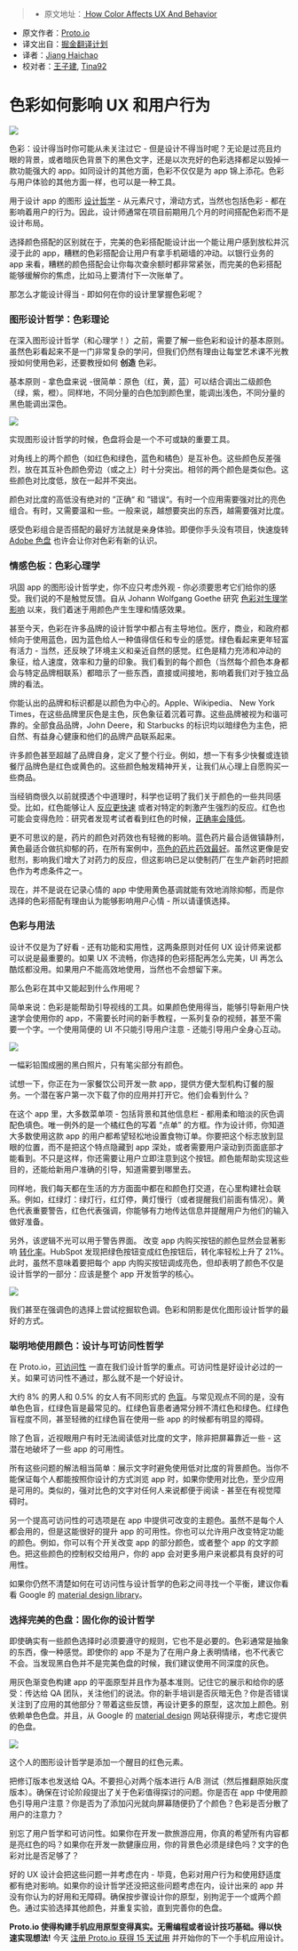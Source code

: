 
> * 原文地址：[ How Color Affects UX And Behavior](https://blog.prototypr.io/how-color-affects-ux-and-behavior-c242c895a8a4#.1p7zujou5)
* 原文作者：[Proto.io](https://blog.prototypr.io/@protoio?source=post_header_lockup)
* 译文出自：[掘金翻译计划](https://github.com/xitu/gold-miner)
* 译者：[Jiang Haichao](https://github.com/AceLeeWinnie)
* 校对者：[王子建](https://github.com/Romeo0906), [Tina92](https://github.com/Tina92)

# 色彩如何影响 UX 和用户行为

<img class="progressiveMedia-noscript js-progressiveMedia-inner" src="https://cdn-images-1.medium.com/max/800/1*u_ZVr6pxj9EBOKU5vACz6w.jpeg">

色彩：设计得当时你可能从未关注过它 - 但是设计不得当时呢？无论是过亮且灼眼的背景，或者暗灰色背景下的黑色文字，还是以次充好的色彩选择都足以毁掉一款功能强大的 app。如同设计的其他方面，色彩不仅仅是为 app 锦上添花。色彩与用户体验的其他方面一样，也可以是一种工具。

用于设计 app 的图形 [设计哲学](http://blog.proto.io/10-of-the-best-design-philosophies-of-all-time/) - 从元素尺寸，滑动方式，当然也包括色彩 - 都在影响着用户的行为。因此，设计师通常在项目前期用几个月的时间搭配色彩而不是设计布局。

选择颜色搭配的区别就在于，完美的色彩搭配能设计出一个能让用户感到放松并沉浸于此的 app，糟糕的色彩搭配会让用户有拿手机砸墙的冲动。以银行业务的 app 来看，糟糕的颜色搭配会让你每次查余额时都非常紧张，而完美的色彩搭配能够缓解你的焦虑，比如马上要清付下一次账单了。

那怎么才能设计得当 - 即如何在你的设计里掌握色彩呢？

### 图形设计哲学：色彩理论

在深入图形设计哲学（和心理学！）之前，需要了解一些色彩和设计的基本原则。虽然色彩看起来不是一门非常复杂的学问，但我们仍然有理由让每堂艺术课不光教授如何使用色彩，还要教授如何 **创造** 色彩。

基本原则 - 拿色盘来说 -很简单：原色（红，黄，蓝）可以结合调出二级颜色（绿，紫，橙）。同样地，不同分量的白色加到颜色里，能调出浅色，不同分量的黑色能调出深色。

<img class="progressiveMedia-noscript js-progressiveMedia-inner" src="https://cdn-images-1.medium.com/max/800/0*TnakpAz6-VKGNWF5.jpg">

实现图形设计哲学的时候，色盘将会是一个不可或缺的重要工具。

对角线上的两个颜色（如红色和绿色，蓝色和橘色）是互补色。这些颜色反差强烈，放在其互补色颜色旁边（或之上）时十分突出。相邻的两个颜色是类似色。这些颜色对比度低，放在一起并不突出。

颜色对比度的高低没有绝对的 ”正确“ 和 ”错误“。有时一个应用需要强对比的亮色组合。有时，又需要温和一些。一般来说，越想要突出的东西，越需要强对比度。

感受色彩组合是否搭配的最好方法就是亲身体验。即便你手头没有项目，快速旋转 [Adobe 色盘](https://color.adobe.com/) 也许会让你对色彩有新的认识。

### 情感色板：色彩心理学

巩固 app 的图形设计哲学史，你不应只考虑外观 - 你必须要思考它们给你的感受。我们说的不是触觉反馈。自从 Johann Wolfgang Goethe 研究 [色彩对生理学影响](http://www.arttherapyblog.com/online/color-therapy-healing-an-introduction/) 以来，我们着迷于用颜色产生生理和情感效果。

甚至今天，色彩在许多品牌的设计哲学中都占有主导地位。医疗，商业，和政府都倾向于使用蓝色，因为蓝色给人一种值得信任和专业的感觉。绿色看起来更年轻富有活力 - 当然，还反映了环境主义和亲近自然的感觉。红色是精力充沛和冲动的象征，给人速度，效率和力量的印象。我们看到的每个颜色（当然每个颜色本身都会与特定品牌相联系）都暗示了一些东西，直接或间接地，影响着我们对于独立品牌的看法。

你能认出的品牌和标识都是以颜色为中心的。Apple、Wikipedia、 New York Times，在这些品牌里灰色是主色，灰色象征着沉着可靠。这些品牌被视为和谐可靠的。全部食品品牌，John Deere，和 Starbucks 的标识均以暗绿色为主色，把自然、有益身心健康和他们的品牌产品联系起来。

许多颜色甚至超越了品牌自身，定义了整个行业。例如，想一下有多少快餐或连锁餐厅品牌色是红色或黄色的。这些颜色触发精神开关，让我们从心理上自愿购买一些商品。

当经销商很久以前就摸透个中道理时，科学也证明了我们关于颜色的一些共同感受。比如，红色能够让人 [反应更快速]((http://theweek.com/articles/484145/4-surprising-facts-about-color-red)) 或者对特定的刺激产生强烈的反应。红色也可能会变得危险：研究者发现考试者看到红色的时候，[正确率会降低](https://www.sciencedaily.com/releases/2007/02/070228170240.htm)。

更不可思议的是，药片的颜色对药效也有轻微的影响。蓝色药片最合适做镇静剂，黄色最适合做抗抑郁的药，在所有案例中，[亮色的药片药效最好](http://www.theatlantic.com/health/archive/2014/10/the-power-of-drug-color/381156/)。虽然这更像是安慰剂，影响我们增大了对药力的反应，但这影响已足以使制药厂在生产新药时把颜色作为考虑条件之一。

现在，并不是说在记录心情的 app 中使用黄色基调就能有效地消除抑郁，而是你选择的色彩搭配有理由认为能够影响用户心情 - 所以请谨慎选择。

### 色彩与用法

设计不仅是为了好看 - 还有功能和实用性，这两条原则对任何 UX 设计师来说都可以说是最重要的。如果 UX 不流畅，你选择的色彩搭配再怎么完美，UI 再怎么酷炫都没用。如果用户不能高效地使用，当然也不会想留下来。

那么色彩在其中又能起到什么作用呢？

简单来说：色彩是能帮助引导视线的工具。如果颜色使用得当，能够引导新用户快速学会使用你的 app，不需要长时间的新手教程，一系列复杂的视频，甚至不需要一个字。一个使用简便的 UI 不只能引导用户注意 - 还能引导用户全身心互动。

<img class="progressiveMedia-noscript js-progressiveMedia-inner" src="https://cdn-images-1.medium.com/max/800/0*Fa2CXw1Dv8iqJfHH.jpg">

一幅彩铅围成圈的黑白照片，只有笔尖部分有颜色。

试想一下，你正在为一家餐饮公司开发一款 app，提供方便大型机构订餐的服务。一个潜在客户第一次下载了你的应用并打开它。他们会看到什么？

在这个 app 里，大多数菜单项 - 包括背景和其他信息栏 - 都用柔和暗淡的灰色调配色填色。唯一例外的是一个橘红色的写着 “点单” 的方框。作为设计师，你知道大多数使用这款 app 的用户都希望轻松地设置食物订单。你要把这个标志放到显眼的位置，而不是把这个特点隐藏到 app 深处，或者需要用户滚动到页面底部才能看到。不只是这样，你还需要让用户立即注意到这个按钮。颜色能帮助实现这些目的，还能给新用户准确的引导，知道需要到哪里去。

同样地，我们每天都在生活的方方面面中都在和颜色打交道，在心里构建社会联系。例如，红绿灯：绿灯行，红灯停，黄灯慢行（或者提醒我们前面有情况）。黄色代表重要警告，红色代表强调，你能够有力地传达信息并提醒用户为他们的输入做好准备。

另外，该逻辑不光可以用于警告界面。 改变 app 内购买按钮的颜色显然会显著影响 [转化率](http://blog.hubspot.com/blog/tabid/6307/bid/20566/The-Button-Color-A-B-Test-Red-Beats-Green.aspx)。HubSpot 发现把绿色按钮变成红色按钮后，转化率轻松上升了 21%。此时，虽然不意味着要把每个 app 内购买按钮调成亮色，但却表明了颜色不仅是设计哲学的一部分：应该是整个 app 开发哲学的核心。

<img class="progressiveMedia-noscript js-progressiveMedia-inner" src="https://cdn-images-1.medium.com/max/800/0*4ILP-Npp6mB8hIQf.jpg">

我们甚至在强调色的选择上尝试挖掘软色调。色彩和阴影是优化图形设计哲学的最好的方式。

### 聪明地使用颜色：设计与可访问性哲学

在 Proto.io，[可访问性](http://blog.proto.io/the-beginners-guide-to-accessible-mobile-ui-design/) 一直在我们设计哲学的重点。可访问性是好设计必过的一关。如果可访问性不通过，那么就不是一个好设计。

大约 8% 的男人和 0.5% 的女人有不同形式的 [色盲](http://www.colourblindawareness.org/)。与常见观点不同的是，没有单色色盲，红绿色盲是最常见的。红绿色盲患者通常分辨不清红色和绿色。红绿色盲程度不同，甚至轻微的红绿色盲在使用一些 app 的时候都有明显的障碍。

除了色盲，近视眼用户有时无法阅读低对比度的文字，除非把屏幕靠近一些 - 这潜在地破坏了一些 app 的可用性。

所有这些问题的解法相当简单：展示文字时避免使用低对比度的背景颜色。当你不能保证每个人都能按照你设计的方式浏览 app 时，如果你使用对比色，至少应用是可用的。类似的，强对比色的文字对任何人来说都便于阅读 - 甚至在有视觉障碍时。

另一个提高可访问性的可选项是在 app 中提供可改变的主题色。虽然不是每个人都会用的，但是这能很好的提升 app 的可用性。你也可以允许用户改变特定功能的颜色。例如，你可以有个开关改变 app 的部分颜色，或者整个 app 的文字颜色。把这些颜色的控制权交给用户，你的 app 会对更多用户来说都具有良好的可用性。

如果你仍然不清楚如何在可访问性与设计哲学的色彩之间寻找一个平衡，建议你看看 Google 的 [material design library](https://material.google.com/usability/accessibility.html#accessibility-color-contrast)。

### 选择完美的色盘：固化你的设计哲学

即使确实有一些颜色选择时必须要遵守的规则，它也不是必要的。色彩通常是抽象的东西，像一种感觉。即使你的 app 不是为了在用户身上表明情绪，也不代表它不会。当发现黑白色并不是完美色盘的时候，我们建议使用不同深度的灰色。

用灰色渐变色构建 app 的平面原型并且作为基本准则。记住它的展示和给你的感受：传达给 QA 团队，关注他们的说法。你的新手培训是否灰暗无色？你是否错误关注到了应用的其他部分？带着这些反馈，再设计更多的原型，这次加上颜色。别依赖单色色盘。并且，从 Google 的 [material design](https://material.google.com/style/color.html) 网站获得提示，考虑它提供的色盘。

<img class="progressiveMedia-noscript js-progressiveMedia-inner" src="https://cdn-images-1.medium.com/max/800/0*ceW-J0USVj3tW0MF.jpg">

这个人的图形设计哲学是添加一个醒目的红色元素。

把修订版本也发送给 QA。不要担心对两个版本进行 A/B 测试（然后推翻原始灰度版本）。确保在讨论阶段提出了关于色彩值得探讨的问题。你是否在 app 中使用颜色引导用户注意？你是否为了添加闪光就向屏幕随便扔了个颜色？色彩是否分散了用户的注意力？

别忘了用户哲学和可访问性。如果你在开发一款旅游应用，你真的希望所有内容都是亮红色的吗？如果你在开发一款健康应用，你的背景色必须是绿色吗？文字的色彩对比是否足够了？

好的 UX 设计会把这些问题一并考虑在内 - 毕竟，色彩对用户行为和使用舒适度都有绝对影响。如果你的设计哲学还没把这些问题考虑在内，设计出来的 app 并没有你认为的好用和无障碍。确保按步骤设计你的原型，别拘泥于一个或两个颜色。通过实验选择其他颜色，并重复实验，直到完善你的色盘。

**Proto.io 使得构建手机应用原型变得真实。无需编程或者设计技巧基础。得以快速实现想法!** 今天 [注册 Proto.io 获得 15 天试用](http://proto.io/) 并开始你的下一个手机应用设计。
